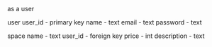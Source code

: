as a user

user
user_id - primary key
name - text
email - text
password - text

space
name - text
user_id - foreign key
price - int
description - text
